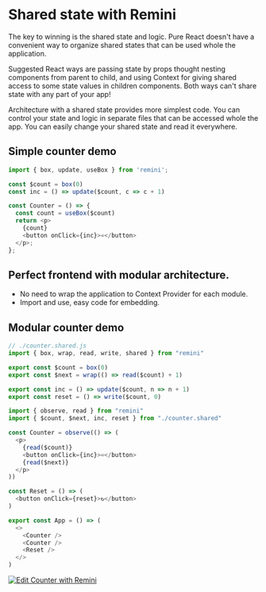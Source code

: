 # Shared state with Remini

The key to winning is the shared state and logic. Pure React doesn't have a convenient way to organize shared states that can be used whole the application. 

Suggested React ways are passing state by props thought nesting components from parent to child, and using Context for giving shared access to some state values in children components. Both ways can't share state with any part of your app!

Architecture with a shared state provides more simplest code. You can control your state and logic in separate files that can be accessed whole the app. You can easily change your shared state and read it everywhere.

## Simple counter demo

```javascript
import { box, update, useBox } from 'remini';

const $count = box(0)
const inc = () => update($count, c => c + 1)

const Counter = () => {
  const count = useBox($count)
  return <p>
    {count} 
    <button onClick={inc}>➪</button>
  </p>;
};
```

## Perfect frontend with modular architecture.

- No need to wrap the application to Context Provider for each module.
- Import and use, easy code for embedding.

## Modular counter demo

```javascript
// ./counter.shared.js
import { box, wrap, read, write, shared } from "remini"

export const $count = box(0)
export const $next = wrap(() => read($count) + 1)

export const inc = () => update($count, n => n + 1)
export const reset = () => write($count, 0)
```

```javascript
import { observe, read } from "remini"
import { $count, $next, inc, reset } from "./counter.shared"

const Counter = observe(() => (
  <p>
    {read($count)}
    <button onClick={inc}>➪</button>
    {read($next)}
  </p>
))

const Reset = () => (
  <button onClick={reset}>↻</button>
)

export const App = () => (
  <>
    <Counter />
    <Counter />
    <Reset />
  </>
)
```

[![Edit Counter with Remini](https://codesandbox.io/static/img/play-codesandbox.svg)](https://codesandbox.io/s/counter-with-remini-mp2ldi?file=/src/App.js)
